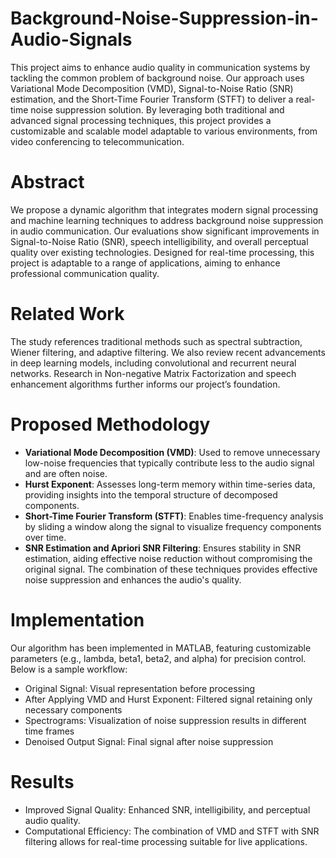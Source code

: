 # Background-Noise-Suppression-in-Audio-Signals
This project aims to enhance audio quality in communication systems by tackling the common problem of background noise. Our approach uses Variational Mode Decomposition (VMD), Signal-to-Noise Ratio (SNR) estimation, and the Short-Time Fourier Transform (STFT) to deliver a real-time noise suppression solution. By leveraging both traditional and advanced signal processing techniques, this project provides a customizable and scalable model adaptable to various environments, from video conferencing to telecommunication.

# Abstract
We propose a dynamic algorithm that integrates modern signal processing and machine learning techniques to address background noise suppression in audio communication. Our evaluations show significant improvements in Signal-to-Noise Ratio (SNR), speech intelligibility, and overall perceptual quality over existing technologies. Designed for real-time processing, this project is adaptable to a range of applications, aiming to enhance professional communication quality.

# Related Work
The study references traditional methods such as spectral subtraction, Wiener filtering, and adaptive filtering. We also review recent advancements in deep learning models, including convolutional and recurrent neural networks. Research in Non-negative Matrix Factorization and speech enhancement algorithms further informs our project’s foundation.

# Proposed Methodology
- **Variational Mode Decomposition (VMD)**: Used to remove unnecessary low-noise frequencies that typically contribute less to the audio signal and are often noise.
- **Hurst Exponent**: Assesses long-term memory within time-series data, providing insights into the temporal structure of decomposed components.
- **Short-Time Fourier Transform (STFT)**: Enables time-frequency analysis by sliding a window along the signal to visualize frequency components over time.
- **SNR Estimation and Apriori SNR Filtering**: Ensures stability in SNR estimation, aiding effective noise reduction without compromising the original signal.
The combination of these techniques provides effective noise suppression and enhances the audio's quality.

# Implementation
Our algorithm has been implemented in MATLAB, featuring customizable parameters (e.g., lambda, beta1, beta2, and alpha) for precision control. Below is a sample workflow:
- Original Signal: Visual representation before processing
- After Applying VMD and Hurst Exponent: Filtered signal retaining only necessary components
- Spectrograms: Visualization of noise suppression results in different time frames
- Denoised Output Signal: Final signal after noise suppression
# Results
- Improved Signal Quality: Enhanced SNR, intelligibility, and perceptual audio quality.
- Computational Efficiency: The combination of VMD and STFT with SNR filtering allows for real-time processing suitable for live applications.
  
